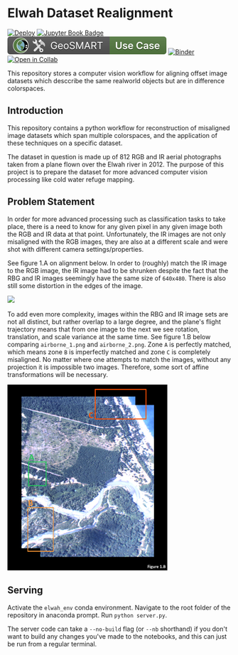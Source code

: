 # Elwah Dataset Realignment

[![Deploy](https://github.com/StefanTodoran/elwah_dataset_realignment/actions/workflows/deploy.yaml/badge.svg)](https://github.com/StefanTodoran/elwah_dataset_realignment/actions/workflows/deploy.yaml)
[![Jupyter Book Badge](https://jupyterbook.org/badge.svg)](https://todoran.dev/elwah_dataset_realignment/)
[![GeoSMART Use Case](./book/img/use_case_badge.svg)](https://geo-smart.github.io/usecases)
[![Binder](https://mybinder.org/badge_logo.svg)](https://mybinder.org/v2/gh/StefanTodoran/elwah_dataset_realignment/HEAD)
[![Open in Collab](https://colab.research.google.com/assets/colab-badge.svg)](https://colab.research.google.com/github/StefanTodoran/elwah_dataset_realignment)

This repository stores a computer vision workflow for aligning offset image datasets which desccribe the same realworld objects but are in difference colorspaces.

## Introduction

This repository contains a python workflow for reconstruction of misaligned image datasets which span multiple colorspaces, and the application of these techniques on a specific dataset.

The dataset in question is made up of 812 RGB and IR aerial photographs taken from a plane flown over the Elwah river in 2012. The purpose of this project is to prepare the dataset for more advanced computer vision processing like cold water refuge mapping.

## Problem Statement

In order for more advanced processing such as classification tasks to take place, there is a need to know for any given pixel in any given image both the RGB and IR data at that point. Unfortunately, the IR images are not only misaligned with the RGB images, they are also at a different scale and were shot with different camera settings/properties. 

See figure 1.A on alignment below. In order to (roughly) match the IR image to the RGB image, the IR image had to be shrunken despite the fact that the RBG and IR images seemingly have the same size of `640x480`. There is also still some distortion in the edges of the image.

<img src="book/img/alignment2.gif" width="360"/>

To add even more complexity, images within the RBG and IR image sets are not all distinct, but rather overlap to a large degree, and the plane's flight trajectory means that from one image to the next we see rotation, translation, and scale variance at the same time. See figure 1.B below comparing `airborne_1.png` and `airborne_2.png`. Zone `A` is perfectly matched, which means zone `B` is imperfectly matched and zone `C` is completely misaligned. No matter where one attempts to match the images, without any projection it is impossible two images. Therefore, some sort of affine transformations will be necessary.

<img src="book/img/alignment.png" width="360"/>

## Serving

Activate the `elwah_env` conda environment. Navigate to the root folder of the repository in anaconda prompt. Run `python server.py`.

The server code can take a `--no-build` flag (or `--nb` shorthand) if you don't want to build any changes you've made to the notebooks, and this can just be run from a regular terminal.